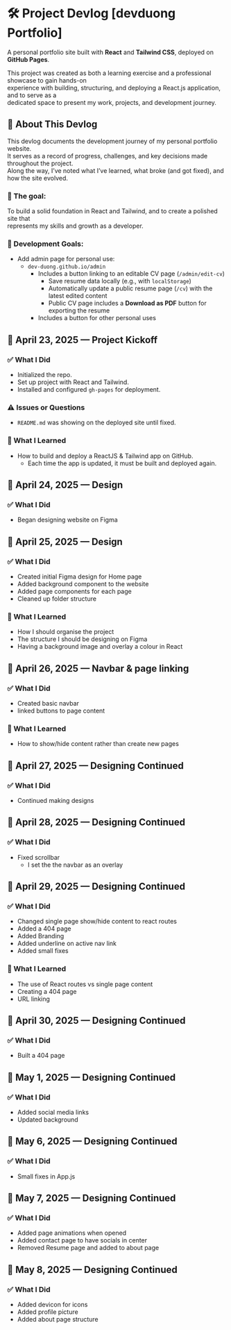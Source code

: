 # 🛠️ Project Devlog [devduong Portfolio]

A personal portfolio site built with **React** and **Tailwind CSS**, deployed on **GitHub Pages**.

This project was created as both a learning exercise and a professional showcase to gain hands-on  
experience with building, structuring, and deploying a React.js application, and to serve as a  
dedicated space to present my work, projects, and development journey.

## 📌 About This Devlog

This devlog documents the development journey of my personal portfolio website.  
It serves as a record of progress, challenges, and key decisions made throughout the project.  
Along the way, I’ve noted what I’ve learned, what broke (and got fixed), and how the site evolved.

### 🎯 The goal:

To build a solid foundation in React and Tailwind, and to create a polished site that  
represents my skills and growth as a developer.

### 🥅 Development Goals:

- Add admin page for personal use:
  - `dev-duong.github.io/admin`
    - Includes a button linking to an editable CV page (`/admin/edit-cv`)
      - Save resume data locally (e.g., with `localStorage`)
      - Automatically update a public resume page (`/cv`) with the latest edited content
      - Public CV page includes a **Download as PDF** button for exporting the resume
    - Includes a button for other personal uses

## 📅 April 23, 2025 — Project Kickoff

### ✅ What I Did

- Initialized the repo.
- Set up project with React and Tailwind.
- Installed and configured `gh-pages` for deployment.

### ⚠️ Issues or Questions

- `README.md` was showing on the deployed site until fixed.

### 🧠 What I Learned

- How to build and deploy a ReactJS & Tailwind app on GitHub.
  - Each time the app is updated, it must be built and deployed again.

## 📅 April 24, 2025 — Design

### ✅ What I Did

- Began designing website on Figma

## 📅 April 25, 2025 — Design

### ✅ What I Did

- Created initial Figma design for Home page
- Added background component to the website
- Added page components for each page
- Cleaned up folder structure

### 🧠 What I Learned

- How I should organise the project
- The structure I should be designing on Figma
- Having a background image and overlay a colour in React

## 📅 April 26, 2025 — Navbar & page linking

### ✅ What I Did

- Created basic navbar
- linked buttons to page content

### 🧠 What I Learned

- How to show/hide content rather than create new pages

## 📅 April 27, 2025 — Designing Continued

### ✅ What I Did

- Continued making designs

## 📅 April 28, 2025 — Designing Continued

### ✅ What I Did

- Fixed scrollbar
  - I set the the navbar as an overlay

## 📅 April 29, 2025 — Designing Continued

### ✅ What I Did

- Changed single page show/hide content to react routes
- Added a 404 page
- Added Branding
- Added underline on active nav link
- Added small fixes

### 🧠 What I Learned

- The use of React routes vs single page content
- Creating a 404 page
- URL linking

## 📅 April 30, 2025 — Designing Continued

### ✅ What I Did

- Built a 404 page

## 📅 May 1, 2025 — Designing Continued

### ✅ What I Did

- Added social media links
- Updated background

## 📅 May 6, 2025 — Designing Continued

### ✅ What I Did

- Small fixes in App.js

## 📅 May 7, 2025 — Designing Continued

### ✅ What I Did

- Added page animations when opened
- Added contact page to have socials in center
- Removed Resume page and added to about page

## 📅 May 8, 2025 — Designing Continued

### ✅ What I Did

- Added devicon for icons
- Added profile picture
- Added about page structure
